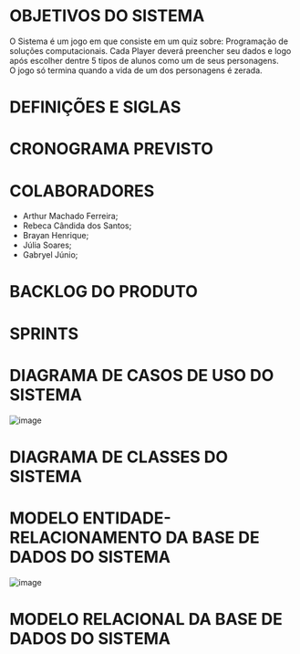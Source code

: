 # OBJETIVOS DO SISTEMA
O Sistema é um jogo em que consiste em um quiz sobre: Programação  de soluções computacionais. Cada Player deverá preencher seu dados e logo após escolher dentre 5 tipos de alunos como um de seus personagens.                          
O jogo só termina quando a vida de um dos personagens é zerada.
# DEFINIÇÕES E SIGLAS
# CRONOGRAMA PREVISTO
# COLABORADORES
- Arthur Machado Ferreira;
- Rebeca Cândida dos Santos;
- Brayan Henrique;
- Júlia Soares;
- Gabryel Júnio;
# BACKLOG DO PRODUTO
# SPRINTS
# DIAGRAMA DE CASOS DE USO DO SISTEMA
![image](https://user-images.githubusercontent.com/93957231/144485218-8dc76c88-3aa4-47c7-b172-3c139bad7af0.png)

# DIAGRAMA DE CLASSES DO SISTEMA
# MODELO ENTIDADE-RELACIONAMENTO DA BASE DE DADOS DO SISTEMA
![image](https://user-images.githubusercontent.com/90733513/144491506-afa80272-1057-4e9e-83b9-fc5236c7a930.png)

# MODELO RELACIONAL DA BASE DE DADOS DO SISTEMA

